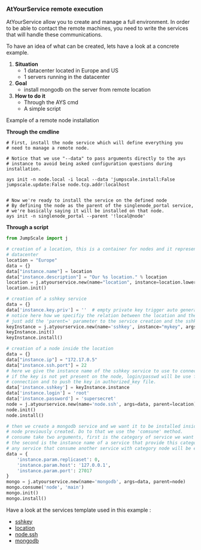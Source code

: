### AtYourService remote execution

AtYourService allow you to create and manage a full environment.
In order to be able to contact the remote machines, you need to write the services that will handle these communications.

To have an idea of what can be created, lets have a look at a concrete example.

1. **Situation**
    - 1 datacenter located in Europe and US
    - 1 servers running in the datacenter
2. **Goal**
    - install mongodb on the server from remote location
3. **How to do it**
    - Through the AYS cmd
    - A simple script



Example of a remote node installation

**Through the cmdline**
```
# First, install the node service which will define everything you
# need to manage a remote node.

# Notice that we use "--data" to pass arguments directly to the ays
# instance to avoid being asked configuration questions during installation.

ays init -n node.local -i local --data 'jumpscale.install:False jumpscale.update:False node.tcp.addr:localhost


# Now we're ready to install the service on the defined node
# By defining the node as the parent of the singlenode_portal service,
# we're basically saying it will be installed on that node.
ays init -n singlenode_portal --parent '!local@node'
```


**Through a script**
```python
from JumpScale import j

# creation of a location, this is a container for nodes and it represent the
# datacenter
location = "Europe"
data = {}
data["instance.name"] = location
data["instance.description"] = "Our %s location." % location
location = j.atyourservice.new(name="location", instance=location.lower(), args=data)
location.init()

# creation of a sshkey service
data = {}
data['instance.key.priv'] = ''  # empty private key trigger auto generation
# notice here how we specifiy the relation between the location and the sshkey service,
# just add the 'parent=' parameter to the service creation and the sshkey will be a child service of the location.
keyInstance = j.atyourservice.new(name='sshkey', instance="mykey", args=data, parent=location)
keyInstance.init()
keyInstance.install()

# creation of a node inside the location
data = {}
data["instance.ip"] = "172.17.0.5"
data["instance.ssh.port"] = 22
# here we give the instance name of the sshkey service to use to connect to this node
# if the key is not yet present on the node, login/passwd will be use for first
# connection and to push the key in authorized_key file.
data['instance.sshkey'] = keyInstance.instance
data['instance.login'] = 'root'
data['instance.password'] = 'supersecret'
node = j.atyourservice.new(name='node.ssh', args=data, parent=location)
node.init()
node.install()

# then we create a mongodb service and we want it to be installed inside the
# node previously created. Do to that we use the 'comsune' method.
# consume take two arguments, first is the category of service we want to consume
# the second is the instance name of a service that provide this category
# any service that consume another service with category node will be executed from inside this node.
data = {
    'instance.param.replicaset': 0,
    'instance.param.host': '127.0.0.1',
    'instance.param.port': 27017
}
mongo = j.atyourservice.new(name='mongodb', args=data, parent=node)
mongo.consume('node', 'main')
mongo.init()
mongo.install()
```

Have a look at the services template used in this example :
- [sshkey](https://github.com/Jumpscale/ays_jumpscale7/tree/master/_ays/sshkey)
- [location](https://github.com/Jumpscale/ays_jumpscale7/tree/master/_aggregattion/location)
- [node.ssh](https://github.com/Jumpscale/ays_jumpscale7/tree/master/_ays/node.ssh)
- [mongodb](https://github.com/Jumpscale/ays_jumpscale7/tree/master/_servers/mongodb)
